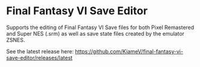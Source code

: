 # Final Fantasy VI Save Editor

Supports the editing of Final Fantasy VI Save files for both Pixel Remastered and Super NES (.srm) as well as save state files created by the emulator ZSNES.

See the latest release here: https://github.com/KiameV/final-fantasy-vi-save-editor/releases/latest
